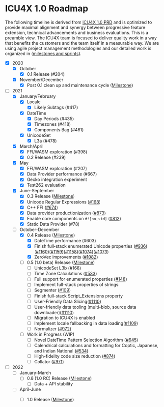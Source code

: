 # ICU4X 1.0 Roadmap
The following timeline is derived from [ICU4X 1.0 PRD](./prd.md) and is optimized to provide maximal alignment and synergy between progressive feature extension, technical advancements and business evaluations. This is a preamble view. The ICU4X team is focused to deliver quality work in a way that benefits the customers and the team itself in a measurable way. We are using agile project management methodologies and our detailed work is organized in ([milestones and sprints](https://github.com/unicode-org/icu4x/milestones)). 

* [x] 2020
  * [x] October
	  * [x] 0.1 Release (#204)
  * [x] November/December
	  * [x] Post 0.1 clean up and maintenance cycle ([Milestone](https://github.com/unicode-org/icu4x/milestone/7))
* [ ] 2021
	* [x] January/February
		* [x] Locale
			* [x] Likely Subtags (#417)
		* [x] DateTime
			* [x] Day Periods (#435)
			* [x] Timezones (#418)
			* [x] Components Bag (#481)
		* [x] UnicodeSet
			* [x] L3a (#478)
	* [x] March/April
		* [x] FFI/WASM exploration (#398)
		* [x] 0.2 Release (#239)
	* [x] May
		* [x] FFI/WASM exploration (#207)
		* [x] Data Provider performance (#667)
		* [x] Gecko integration experiment
	 	* [x] Test262 evaluation	
	* [x] June-September
		* [x] 0.3 Release ([Milestone](https://github.com/unicode-org/icu4x/milestone/12))
		* [x] Unicode Regular Expressions ([#168](https://github.com/unicode-org/icu4x/issues/168))
		* [x] C++ FFI ([#674](https://github.com/unicode-org/icu4x/issues/674))
		* [x] Data provider productionization ([#873](https://github.com/unicode-org/icu4x/issues/873))
		* [x] Enable core components on `#![no_std]` ([#812](https://github.com/unicode-org/icu4x/issues/812))
		* [x] Static Data Provider (#78)
	* [ ] October-December
		* [x] 0.4 Release ([Milestone](https://github.com/unicode-org/icu4x/milestone/11))
			* [x] DateTime performance (#603)
			* [x] Finish full-stack enumerated Unicode properties ([#936](https://github.com/unicode-org/icu4x/issues/936))([#1160](https://github.com/unicode-org/icu4x/issues/1160))([#1159](https://github.com/unicode-org/icu4x/issues/1159))([#1158](https://github.com/unicode-org/icu4x/issues/1158))([#1074](https://github.com/unicode-org/icu4x/issues/1074))([#1073](https://github.com/unicode-org/icu4x/issues/1073))
			* [x] ZeroVec improvements ([#1082](https://github.com/unicode-org/icu4x/issues/1082))
		* [ ] 0.5 (1.0 beta) Release ([Milestone](https://github.com/unicode-org/icu4x/milestone/14))
			* [ ] UnicodeSet L3b (#168)
			* [ ] Time Zone Calculations ([#533](https://github.com/unicode-org/icu4x/issues/533))
			* [ ] Full support for enumerated properties ([#148](https://github.com/unicode-org/icu4x/issues/148))
			* [ ] Implement full-stack properties of strings
			* [ ] Segmenter ([#109](https://github.com/unicode-org/icu4x/issues/109)) 
			* [ ] Finish full-stack Script_Extensions property
			* [ ] User-Friendly Data Slicing([#1110](https://github.com/unicode-org/icu4x/issues/1110))
			* [ ] User-friendly data tooling (multi-blob, source data downloader)([#1110](https://github.com/unicode-org/icu4x/issues/1110))
			* [ ] Migration to ICU4X is enabled
			* [ ] Implement locale fallbacking in data loading([#1109](https://github.com/unicode-org/icu4x/issues/1109))
			* [ ] Normalizer ([#972](https://github.com/unicode-org/icu4x/issues/972))
		 * [ ] Work in Progress (WIP)
		 	* [ ] Novel DateTime Pattern Selection Algorithm ([#645](https://github.com/unicode-org/icu4x/issues/645))
		 	* [ ] Calendrical calculations and formatting for Coptic, Japanese, and Indian National ([#534](https://github.com/unicode-org/icu4x/issues/534))
		 	* [ ] High-fidelity code size reduction ([#874](https://github.com/unicode-org/icu4x/issues/874))
		 	* [ ] Collator ([#971](https://github.com/unicode-org/icu4x/issues/971))
* [ ] 2022
	* [ ] January-March
		* [ ] 0.6 (1.0 RC) Release ([Milestone](https://github.com/unicode-org/icu4x/milestone/15))
			* [ ] Data + API stability
	* [ ] April-June
		* [ ] 1.0 Release ([Milestone](https://github.com/unicode-org/icu4x/milestone/16))
		
